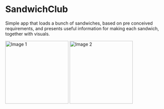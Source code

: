 # SandwichClub
 
Simple app that loads a bunch of sandwiches, based on pre conceived requirements, and presents useful information for making each sandwich, together with visuals. 

<p float="left">
  <img src="https://ibb.co/ykG5wb8" alt="Image 1" width="200" />
  <img src="https://ibb.co/wyGLpGH" alt="Image 2" width="200" />
</p>
